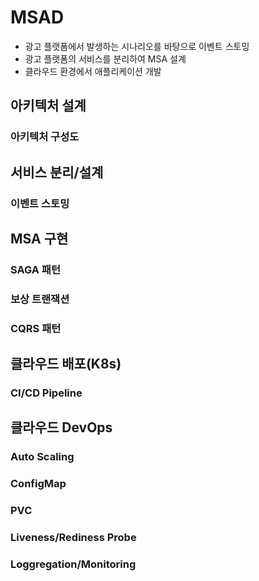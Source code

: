 # MSAD
* 광고 플랫폼에서 발생하는 시나리오를 바탕으로 이벤트 스토밍
* 광고 플랫폼의 서비스를 분리하여 MSA 설계
* 클라우드 환경에서 애플리케이션 개발

## 아키텍처 설계
### 아키텍처 구성도

## 서비스 분리/설계
### 이벤트 스토밍

## MSA 구현
### SAGA 패턴
### 보상 트랜잭션
### CQRS 패턴

## 클라우드 배포(K8s)
### CI/CD Pipeline

## 클라우드 DevOps
### Auto Scaling
### ConfigMap
### PVC
### Liveness/Rediness Probe
### Loggregation/Monitoring
